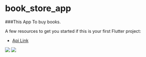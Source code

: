 # book_store_app

###This App To buy books.

A few resources to get you started if this is your first Flutter project:

- [Api Link](https://www.googleapis.com/books/v1/volumes?Filtering=free-ebooks&Sorting=newest&q=programming)

<div>
  <img src="https://github.com/MahmoudAli727/bookStore/assets/138752672/73f1e275-af5d-4160-8f4d-7bc69e743ace">
  <img src="https://github.com/MahmoudAli727/bookStore/assets/138752672/73f1e275-af5d-4160-8f4d-7bc69e743ace">
</div>

